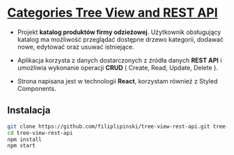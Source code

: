 # [Categories Tree View and REST API](https://filiplipinski.github.io/tree-view-rest-api/)

* Projekt **katalog produktów firmy odzieżowej**. Użytkownik obsługujący katalog ma możliwość przeglądać dostępne drzewo kategorii, dodawać nowe, edytować oraz usuwać istniejące.


* Aplikacja korzysta z danych dostarczonych z źródła danych **REST API** i umożliwia wykonanie operacji **CRUD** ( Create, Read, Update, Delete ).

* Strona napisana jest w technologii **React**, korzystam również z Styled Components.

## Instalacja
```bash
git clone https://github.com/filiplipinski/tree-view-rest-api.git tree-view-rest-api
cd tree-view-rest-api
npm install
npm start
```
